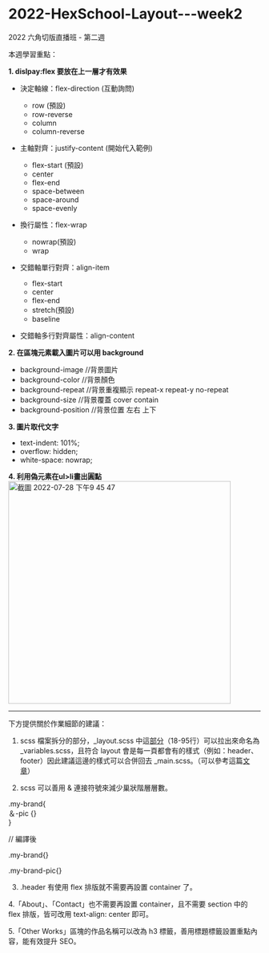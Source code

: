 # 2022-HexSchool-Layout---week2
2022 六角切版直播班 - 第二週

本週學習重點：

<b>1. dislpay:flex 要放在上一層才有效果</b>

  - 決定軸線：flex-direction (互動詢問)
    - row (預設)
    - row-reverse
    - column
    - column-reverse
  
  - 主軸對齊：justify-content (開始代入範例)
    - flex-start (預設)
    - center
    - flex-end
    - space-between
    - space-around
    - space-evenly
  
  - 換行屬性：flex-wrap
    - nowrap(預設)
    - wrap
  
  - 交錯軸單行對齊：align-item
    - flex-start
    - center
    - flex-end
    - stretch(預設)
    - baseline

  - 交錯軸多行對齊屬性：align-content

<b>2. 在區塊元素載入圖片可以用 background</b>
 
  - background-image    //背景圖片 
  - background-color    //背景顏色
  - background-repeat   //背景重複顯示 repeat-x repeat-y no-repeat
  - background-size     //背景覆蓋 cover contain 
  - background-position //背景位置 左右 上下

<b>3. 圖片取代文字</b>
  
  - text-indent: 101%;
  - overflow: hidden;
  - white-space: nowrap;
  
<b>4. 利用偽元素在ul>li畫出圓點</b><br>
<img width="444" alt="截圖 2022-07-28 下午9 45 47" src="https://user-images.githubusercontent.com/106324011/181520865-d103b64e-fb78-4531-8575-0131e74380e1.png">


---------------------------------------------------


下方提供關於作業細節的建議：

1. scss 檔案拆分的部分，_layout.scss 中這<a target="_blank" href="https://github.com/gowanlee/2022-HexSchool-Layout---week2/blob/e79be05f5c067743ae6414de1a34bbd7967de243/scss/_layout.scss#L18-L95">部分</a>（18-95行）可以拉出來命名為 _variables.scss，且符合 layout 會是每一頁都會有的樣式（例如：header、footer）因此建議這邊的樣式可以合併回去 _main.scss。（可以參考這篇<a target="_blank" href="https://ithelp.ithome.com.tw/articles/10275111">文章</a>）

2. scss 可以善用 & 連接符號來減少巢狀階層層數。

<p>.my-brand{<br>
  ＆-pic {}<br>
}</p>

<p>// 編譯後</p>
<p>.my-brand{}</p>
<p>.my-brand-pic{}</p>

3. .header 有使用 flex 排版就不需要再設置 container 了。

4.「About」、「Contact」也不需要再設置 container，且不需要 section 中的 flex 排版，皆可改用 text-align: center 即可。

5.「Other Works」區塊的作品名稱可以改為 h3 標籤，善用標題標籤設置重點內容，能有效提升 SEO。
